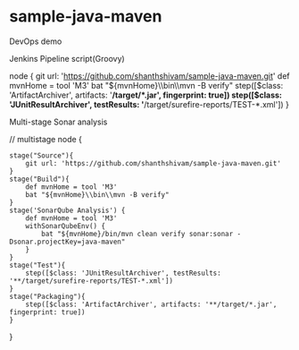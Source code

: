 # sample-java-maven
DevOps demo



Jenkins Pipeline script(Groovy)

node {
  git url: 'https://github.com/shanthshivam/sample-java-maven.git'
  def mvnHome = tool 'M3'
  bat "${mvnHome}\\bin\\mvn -B verify"
    step([$class: 'ArtifactArchiver', artifacts: '**/target/*.jar', fingerprint: true])
    step([$class: 'JUnitResultArchiver', testResults: '**/target/surefire-reports/TEST-*.xml'])
}


Multi-stage Sonar analysis

// multistage
node {

    stage("Source"){
        git url: 'https://github.com/shanthshivam/sample-java-maven.git'       
    }
    stage("Build"){
        def mvnHome = tool 'M3'
        bat "${mvnHome}\\bin\\mvn -B verify"    
    }
    stage('SonarQube Analysis') {
        def mvnHome = tool 'M3'
        withSonarQubeEnv() {
            bat "${mvnHome}/bin/mvn clean verify sonar:sonar -Dsonar.projectKey=java-maven"
        }
    }
    stage("Test"){
        step([$class: 'JUnitResultArchiver', testResults: '**/target/surefire-reports/TEST-*.xml'])
    }
    stage("Packaging"){
        step([$class: 'ArtifactArchiver', artifacts: '**/target/*.jar', fingerprint: true])
    }
           
}
